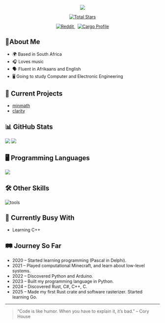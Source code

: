 <p align="center">
  <img src="https://capsule-render.vercel.app/api?type=waving&color=gradient&height=150&section=header&text=Welcome%20to%20my%20GitHub!&fontSize=28&fontColor=ffffff" />
</p>

<p align="center">
  <a href="https://github.com/jodus-melodus">
    <img src="https://img.shields.io/github/stars/jodus-melodus?label=Total%20Stars&style=social" alt="Total Stars" />
  </a>
</p>
<p align="center">
  <a href="https://www.reddit.com/user/Next_Neighborhood637">
    <img src="https://img.shields.io/badge/Reddit-u%2FNext_Neighborhood637-FF4500?logo=reddit&logoColor=white" alt="Reddit" />
  </a>
  &nbsp;
  <a href="https://crates.io/users/jodusmelodus">
    <img src="https://img.shields.io/badge/Crates.io-JodusMelodus-yellow" alt="Cargo Profile" />
  </a>
</p>



## 👤About Me
- 🌍 Based in South Africa
- 🎧 Loves music
- 🗣️ Fluent in Afrikaans and English
- 🖥️ Going to study Computer and Electronic Engineering

## 🚀 Current Projects
- [minmath](https://github.com/jodus-melodus/minmath)
- [clarity](https://github.com/Jodus-Melodus/clarity)

## 📊 GitHub Stats
![](https://github-readme-stats.vercel.app/api?username=jodus-melodus&show_icons=true&theme=cobalt)
![](https://github-readme-stats.vercel.app/api/top-langs/?username=Jodus-Melodus&layout=compact&cache=off&bg_color=222222&text_color=ffffff)

## 🖥️ Programming Languages
![](https://skillicons.dev/icons?i=c,cpp,cs,python,rust,go,js,ts,html,css)

## 🛠️ Other Skills
![tools](https://skillicons.dev/icons?i=git,vscode,windows,github,docker)

## 🧪 Currently Busy With
- Learning C++

## 🛤️ Journey So Far

- 2020 – Started learning programming (Pascal in Delphi).
- 2021 – Played computational Minecraft, and learn about low-level systems.
- 2022 – Discovered Python and Arduino.
- 2023 – Built my programming language in Python.
- 2024 – Discovered Rust, C#, C++, C.
- 2025 – Made my first Rust crate and software rasterizer. Started learning Go.

---

> “Code is like humor. When you have to explain it, it’s bad.” – Cory House
